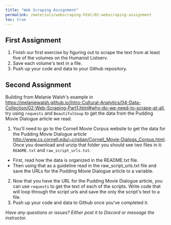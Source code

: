 ```yaml
---
title: "Web Scraping Assignment"
permalink: /materials/webscraping-html/02-webscraping-assignment
toc: true
---
```


## First Assignment

1. Finish our first exercise by figuring out to scrape the text from at least five of the volumes on the Humanist Listserv.
2. Save each volume's text in a file.
3. Push up your code and data to your Github repository.

## Second Assignment

Building from Melanie Walsh's example in <https://melaniewalsh.github.io/Intro-Cultural-Analytics/04-Data-Collection/02-Web-Scraping-Part1.html#why-do-we-need-to-scrape-at-all>, try using `requests` and `BeautifulSoup` to get the data from the Pudding Movie Dialogue article we read.

1. You'll need to go to the Cornell Movie Corpus website to get the data for the Pudding Movie Dialogue article <http://www.cs.cornell.edu/~cristian/Cornell_Movie-Dialogs_Corpus.html>. Once you download and unzip that folder you should see two files in it: `README.txt` and `raw_script_urls.txt`.

- First, read how the data is organized in the README.txt file.
- Then using that as a guideline read in the raw_script_urls.txt file and save the URLs for the Pudding Movie Dialogue article to a variable.

2. Now that you have the URL for the Pudding Movie Dialogue article, you can use `requests` to get the text of each of the scripts. Write code that will loop through the script urls and save the only the script's text to a file.
3. Push up your code and data to Github once you've completed it.

*Have any questions or issues? Either post it to Discord or message the instructor.*
